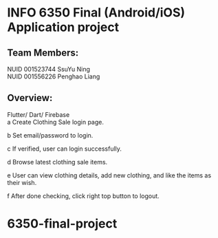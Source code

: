 # INFO 6350 Final (Android/iOS) Application project
## Team Members:
NUID 001523744 SsuYu Ning <br />
NUID 001556226 Penghao Liang <br />
## Overview:
Flutter/ Dart/ Firebase <br />
a  Create Clothing Sale login page. 

b  Set email/password to login.

c If verified, user can login successfully.

d Browse latest clothing sale items. 

e User can view clothing details, add new clothing, and like the items as their wish.

f After done checking, click right top button to logout.

# 6350-final-project
